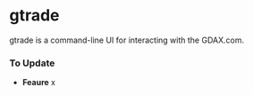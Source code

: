 # gtrade
gtrade is a command-line UI for interacting with the GDAX.com.

### To Update
* **Feaure** x

